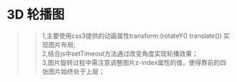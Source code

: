 3D 轮播图
===
>>1,主要使用css3提供的动画属性transform:(rotateY() translate()) 实现图片布局;<br>
>>2,结合js中setTimeout方法通过改变角度实现轮播效果；<br>
>>3,图片旋转过程中需注意调整图片z-index属性的值，使得靠前的四张图片始终处于上层；<br>
